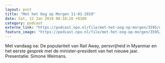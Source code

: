 ```yaml
---
layout: post
title: "Met het Oog op Morgen 11-01-2019"
date: Sat, 12 Jan 2019 00:10:20 +0100
category: podcast
externe_link: "https://podcast.npo.nl/file/met-het-oog-op-morgen/3595/nporadio1_met-het-oog-op-morgen_20190112_met-het-oog-op-morgen-10-01-2019_5OKDMZ.mp3"
feature_image: "https://podcast.npo.nl/file/met-het-oog-op-morgen/3595/nporadio1_met-het-oog-op-morgen_20190112_met-het-oog-op-morgen-10-01-2019_5OKDMZ.mp3"
---
```


Met vandaag oa: De populariteit van Rail Away, persvrijheid in Myanmar en het eerste gesprek met de minister-president van het nieuwe jaar. Presentatie: Simone Weimans.
